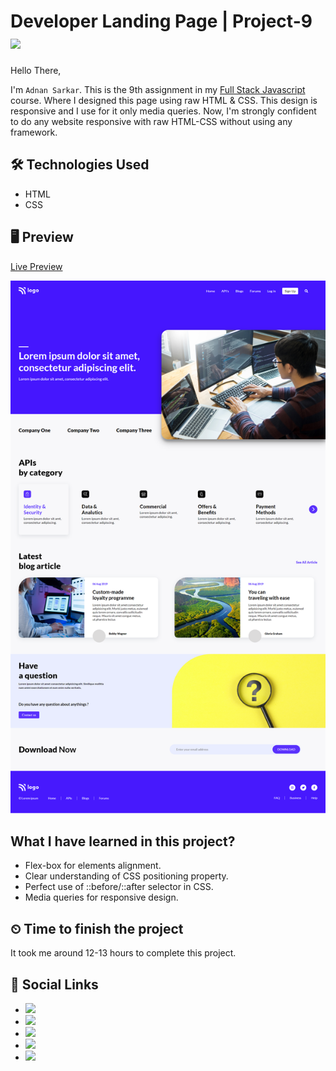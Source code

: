 # Developer Landing Page | Project-9 ![](https://img.shields.io/badge/Technologies-HTML--CSS-orange)

Hello There,

I'm `Adnan Sarkar`. This is the 9th assignment in my [Full Stack Javascript](https://ineuron.ai/course/Full-Stack-Javascript-Web-Developer) course. Where I designed this page using raw HTML & CSS. This design is responsive and I use for it only media queries. Now, I'm strongly confident to do any website responsive with raw HTML-CSS without using any framework.
## 🛠 Technologies Used
- HTML
- CSS

## 🖥 Preview
[Live Preview](https://developer-landing-page-project-9.netlify.app/)

![](Developer%20Landing%20Page.png)

##  What I have learned in this project?
- Flex-box for elements alignment.
- Clear understanding of CSS positioning property.
- Perfect use of ::before/::after selector in CSS.
- Media queries for responsive design.

## ⏲ Time to finish the project
It took me around 12-13 hours to complete this project.

## 📢 Social Links
- [![](https://img.shields.io/badge/LinkedIn-0077B5?style=for-the-badge&logo=linkedin&logoColor=white)](https://www.linkedin.com/in/adnan-sarkar-8b54341a0/)
- [![](https://img.shields.io/badge/Twitter-1DA1F2?style=for-the-badge&logo=twitter&logoColor=white)](https://twitter.com/AdnanSarkar14)
- [![](https://img.shields.io/badge/Facebook-1877F2?style=for-the-badge&logo=facebook&logoColor=white)](https://www.facebook.com/adnansarkaraduvai/)
- [![](	https://img.shields.io/badge/Instagram-E4405F?style=for-the-badge&logo=instagram&logoColor=white)](https://www.instagram.com/_a_d_u_v_a_i_/)
- [![](https://img.shields.io/badge/Hashnode-2962FF?style=for-the-badge&logo=hashnode&logoColor=white)](https://adnansarkar.hashnode.dev/)